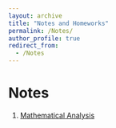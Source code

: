 ```yaml
---
layout: archive
title: "Notes and Homeworks"
permalink: /Notes/
author_profile: true
redirect_from:
  - /Notes
---
```


Notes
======
1. [Mathematical Analysis](../files/数学分析笔记.pdf)
